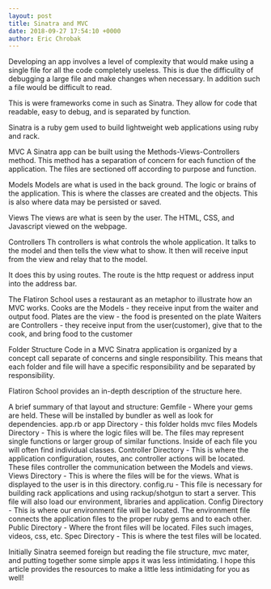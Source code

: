 ```yaml
---
layout: post
title: Sinatra and MVC
date: 2018-09-27 17:54:10 +0000
author: Eric Chrobak
---
```


Developing an app involves a level of complexity that would make using a single file for all the code completely useless. This is due the difficulity of debugging a large file and make changes when necessary. In addition such a file would be difficult to read.

This is were frameworks come in such as Sinatra. They allow for code that readable, easy to debug, and is separated by function.

Sinatra is a ruby gem used to build lightweight web applications using ruby and rack.

MVC
A Sinatra app can be built using the Methods-Views-Controllers method. This method has a separation of concern for each function of the application. The files are sectioned off according to purpose and function.

Models
Models are what is used in the back ground. The logic or brains of the application. This is where the classes are created and the objects. This is also where data may be persisted or saved.

Views
The views are what is seen by the user. The HTML, CSS, and Javascript viewed on the webpage.

Controllers
Th controllers is what controls the whole application. It talks to the model and then tells the view what to show. It then will receive input from the view and relay that to the model.

It does this by using routes. The route is the http request or address input into the address bar.

The Flatiron School uses a restaurant as an metaphor to illustrate how an MVC works. Cooks are the Models - they receive input from the waiter and output food. Plates are the view - the food is presented on the plate Waiters are Controllers - they receive input from the user(customer), give that to the cook, and bring food to the customer

Folder Structure
Code in a MVC Sinatra application is organized by a concept call separate of concerns and single responsibility. This means that each folder and file will have a specific responsibility and be separated by responsibility.

Flatiron School provides an in-depth description of the structure here.

A brief summary of that layout and structure: Gemfile - Where your gems are held. These will be installed by bundler as well as look for dependencies. app.rb or app Directory - this folder holds mvc files Models Directory - This is where the logic files will be. The files may represent single functions or larger group of similar functions. Inside of each file you will often find individual classes. Controller Directory - This is where the application configuration, routes, anc controller actions will be located. These files controller the communication between the Models and views. Views Directory - This is where the files will be for the views. What is displayed to the user is in this directory. config.ru - This file is necessary for building rack applications and using rackup/shotgun to start a server. This file will also load our environment, libraries and application. Config Directory - This is where our environment file will be located. The environment file connects the application files to the proper ruby gems and to each other. Public Directory - Where the front files will be located. Files such images, videos, css, etc. Spec Directory - This is where the test files will be located.

Initially Sinatra seemed foreign but reading the file structure, mvc mater, and putting together some simple apps it was less intimidating. I hope this article provides the resources to make a little less intimidating for you as well!
